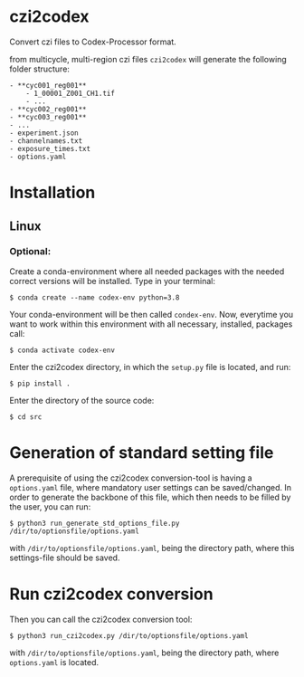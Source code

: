# czi2codex
Convert czi files to Codex-Processor format.

from multicycle, multi-region czi files `czi2codex` will generate
the following folder structure:
```
- **cyc001_reg001**
    - 1_00001_Z001_CH1.tif
    - ...
- **cyc002_reg001**
- **cyc003_reg001** 
- ...
- experiment.json
- channelnames.txt
- exposure_times.txt
- options.yaml
```
# Installation
## Linux
### Optional: 
Create a conda-environment where all needed packages with the needed correct versions will be installed. 
Type in your terminal:
```buildoutcfg
$ conda create --name codex-env python=3.8
```
Your conda-environment will be then called `condex-env`.
Now, everytime you want to work within this environment with all necessary, installed, packages
call:
```buildoutcfg
$ conda activate codex-env
```
Enter the czi2codex directory, in which the `setup.py` file is 
located, and run:
```
$ pip install .
```
Enter the directory of the source code:
```
$ cd src
```
# Generation of standard setting file
A prerequisite of using the czi2codex conversion-tool is having a 
`options.yaml` file, where mandatory user settings can be saved/changed. In order
to generate the backbone of this file, which then needs to be filled by the 
user, you can run:
```buildoutcfg
$ python3 run_generate_std_options_file.py /dir/to/optionsfile/options.yaml
```
with `/dir/to/optionsfile/options.yaml`, being the directory path, where this 
settings-file should be saved. 
# Run czi2codex conversion
Then you can call the czi2codex conversion tool:
```buildoutcfg
$ python3 run_czi2codex.py /dir/to/optionsfile/options.yaml
```
with `/dir/to/optionsfile/options.yaml`, being the directory path, where 
`options.yaml` is located. 